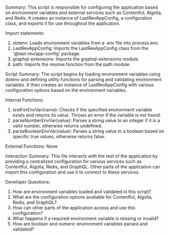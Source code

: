 Summary:
This script is responsible for configuring the application based on environment variables and external services such as Contentful, Algolia, and Redis. It creates an instance of LastRevAppConfig, a configuration class, and exports it for use throughout the application.

Import statements:
1. dotenv: Loads environment variables from a .env file into process.env.
2. LastRevAppConfig: Imports the LastRevAppConfig class from the '@last-rev/app-config' package.
3. graphql-extensions: Imports the graphql-extensions module.
4. path: Imports the resolve function from the path module.

Script Summary:
The script begins by loading environment variables using dotenv and defining utility functions for parsing and validating environment variables. It then creates an instance of LastRevAppConfig with various configuration options based on the environment variables.

Internal Functions:
1. testForEnvVar(name): Checks if the specified environment variable exists and returns its value. Throws an error if the variable is not found.
2. parseNumberEnvVar(value): Parses a string value to an integer if it is a valid number, otherwise returns undefined.
3. parseBooleanEnvVar(value): Parses a string value to a boolean based on specific true values, otherwise returns false.

External Functions:
None

Interaction Summary:
This file interacts with the rest of the application by providing a centralized configuration for various services such as Contentful, Algolia, Redis, and GraphQL. Other parts of the application can import this configuration and use it to connect to these services.

Developer Questions:
1. How are environment variables loaded and validated in this script?
2. What are the configuration options available for Contentful, Algolia, Redis, and GraphQL?
3. How can other parts of the application access and use this configuration?
4. What happens if a required environment variable is missing or invalid?
5. How are boolean and numeric environment variables parsed and validated?
